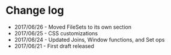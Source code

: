 # Change log


* 2017/06/26 - Moved FileSets to its own section
* 2017/06/25 - CSS customizations
* 2017/06/24 - Updated Joins, Window functions, and Set ops
* 2017/06/21 - First draft released